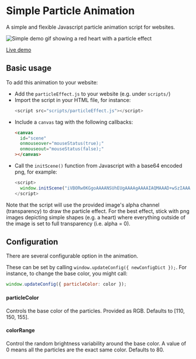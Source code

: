 # Simple Particle Animation

A simple and flexible Javascript particle animation script for websites.

![Simple demo gif showing a red heart with a particle effect](assets/demo.gif)

[Live demo](https://edoardodanna.github.io/simple-particle-animation/)

## Basic usage

To add this animation to your website:

- Add the `particleEffect.js` to your website (e.g. under `scripts/`)
- Import the script in your HTML file, for instance:
  ```js
  <script src="scripts/particleEffect.js"></script>
  ```
- Include a `canvas` tag with the following callbacks:
  ```html
  <canvas
    id="scene"
    onmouseover="mouseStatus(true);"
    onmouseout="mouseStatus(false);"
  ></canvas>
  ```
- Call the `initScene()` function from Javascript with a base64 encoded png, for example:
  ```js
  <script>
    window.initScene("iVBORw0KGgoAAAANSUhEUgAAAAgAAAAIAQMAAAD+wSzIAAAABlBMVEX///+/v7+jQ3Y5AAAADklEQVQI12P4AIX8EAgALgAD/aNpbtEAAAAASUVORK5CYII");
  </script>
  ```

Note that the script will use the provided image's alpha channel (transparency) to draw the particle effect. For the best effect, stick with png images depicting simple shapes (e.g. a heart) where everything outside of the image is set to full transparency (i.e. alpha = 0).

## Configuration

There are several configurable option in the animation.

These can be set by calling `window.updateConfig({ newConfigDict });`. For instance, to change the base color, you might call:

```js
window.updateConfig({ particleColor: color });
```

#### particleColor

Controls the base color of the particles. Provided as RGB.
Defaults to [110, 150, 155].

#### colorRange

Control the random brightness variability around the base color. A value of 0 means all the particles are the exact same color.
Defaults to 80.
